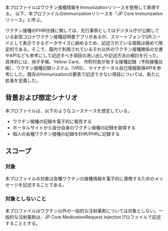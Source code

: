 本プロファイルはワクチン接種情報をImmunizationリソースを使用して表現する。
以下、本プロファイルのImmunizationリソースを「JP Core Immunizationリソース」と呼ぶ。

ワクチン接種のFHIR仕様に関しては、先行事例としてはデジタル庁が公開している新型コロナワクチン接種証明書アプリがあるが、スマートフォンでQRコードとして表示できるデータサイズに納めるため、記述されている情報は極めて限定的である。そこで、国内で利用されているそれ以外のワクチン接種関係の文書やAPIなども参考にして記述すべき項目の洗い出しや記述方法の検討を行った。具体的には、母子手帳、Yellow Card、 市町村長が有する接種記録（予防接種台帳）、ワクチン接種記録システム（VRS）、マイナポータル自己情報取得APIを参考にした。既存のImmunizationの要素で記述できない項目については、新たに拡張を定義した。

## 背景および想定シナリオ
本プロファイルは、以下のようなユースケースを想定している。

- ワクチン接種の記録を電子的に報告する
- ポータルサイトから自分自身のワクチン接種の記録を取得する
- 個人の各種ワクチン接種の記録をEHR/PHRに記録する

## スコープ
<h3>対象</h3>
本プロファイルの対象は各種ワクチンの接種情報を電子的に連携するためのメッセージを記述することである。

<h3>対象としないこと</h3>
本プロファイルはワクチン以外の一般的な注射薬剤については対象としない。一般的な注射薬剤は、JP Core MedicationRequest Injectionプロファイルで記述することとする。
